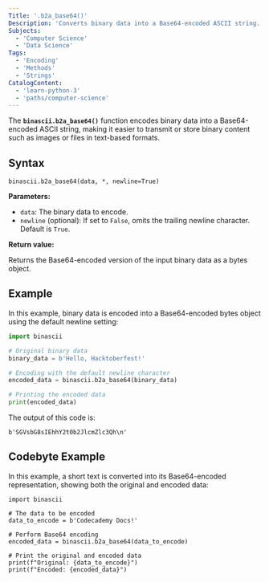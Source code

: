 ```yaml
---
Title: '.b2a_base64()'
Description: 'Converts binary data into a Base64-encoded ASCII string.'
Subjects:
  - 'Computer Science'
  - 'Data Science'
Tags:
  - 'Encoding'
  - 'Methods'
  - 'Strings'
CatalogContent:
  - 'learn-python-3'
  - 'paths/computer-science'
---
```


The **`binascii.b2a_base64()`** function encodes binary data into a Base64-encoded ASCII string, making it easier to transmit or store binary content such as images or files in text-based formats.

## Syntax

```pseudo
binascii.b2a_base64(data, *, newline=True)
```

**Parameters:**

- `data`: The binary data to encode.
- `newline` (optional): If set to `False`, omits the trailing newline character. Default is `True`.

**Return value:**

Returns the Base64-encoded version of the input binary data as a bytes object.

## Example

In this example, binary data is encoded into a Base64-encoded bytes object using the default newline setting:

```py
import binascii

# Original binary data
binary_data = b'Hello, Hacktoberfest!'

# Encoding with the default newline character
encoded_data = binascii.b2a_base64(binary_data)

# Printing the encoded data
print(encoded_data)
```

The output of this code is:

```shell
b'SGVsbG8sIEhhY2t0b2JlcmZlc3Qh\n'
```

## Codebyte Example

In this example, a short text is converted into its Base64-encoded representation, showing both the original and encoded data:

```codebyte/python
import binascii

# The data to be encoded
data_to_encode = b'Codecademy Docs!'

# Perform Base64 encoding
encoded_data = binascii.b2a_base64(data_to_encode)

# Print the original and encoded data
print(f"Original: {data_to_encode}")
print(f"Encoded: {encoded_data}")
```
